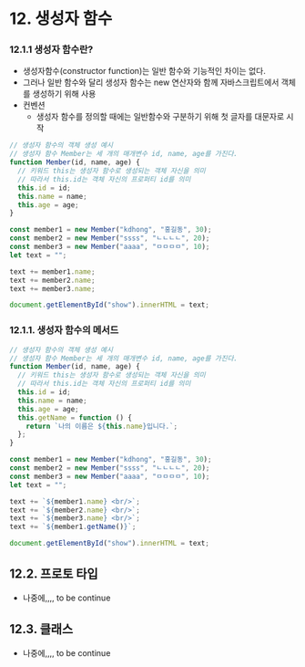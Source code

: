 # 12. 생성자 함수

### 12.1.1 생성자 함수란?

- 생성자함수(constructor function)는 일반 함수와 기능적인 차이는 없다.
- 그러나 일반 함수와 달리 생성자 함수는 new 연산자와 함께 자바스크립트에서
  객체를 생성하기 위해 사용
- 컨벤션
  - 생성자 함수를 정의할 때에는 일반함수와 구분하기 위해 첫 글자를 대문자로 시작

```js
// 생성자 함수의 객체 생성 예시
// 생성자 함수 Member는 세 개의 매개변수 id, name, age를 가진다.
function Member(id, name, age) {
  // 키워드 this는 생성자 함수로 생성되는 객체 자신을 의미
  // 따라서 this.id는 객체 자신의 프로퍼티 id를 의미
  this.id = id;
  this.name = name;
  this.age = age;
}

const member1 = new Member("kdhong", "홍길동", 30);
const member2 = new Member("ssss", "ㄴㄴㄴㄴ", 20);
const member3 = new Member("aaaa", "ㅁㅁㅁㅁ", 10);
let text = "";

text += member1.name;
text += member2.name;
text += member3.name;

document.getElementById("show").innerHTML = text;
```

### 12.1.1. 생성자 함수의 메서드

```js
// 생성자 함수의 객체 생성 예시
// 생성자 함수 Member는 세 개의 매개변수 id, name, age를 가진다.
function Member(id, name, age) {
  // 키워드 this는 생성자 함수로 생성되는 객체 자신을 의미
  // 따라서 this.id는 객체 자신의 프로퍼티 id를 의미
  this.id = id;
  this.name = name;
  this.age = age;
  this.getName = function () {
    return `나의 이름은 ${this.name}입니다.`;
  };
}

const member1 = new Member("kdhong", "홍길동", 30);
const member2 = new Member("ssss", "ㄴㄴㄴㄴ", 20);
const member3 = new Member("aaaa", "ㅁㅁㅁㅁ", 10);
let text = "";

text += `${member1.name} <br/>`;
text += `${member2.name} <br/>`;
text += `${member3.name} <br/>`;
text += `${member1.getName()}`;

document.getElementById("show").innerHTML = text;
```

## 12.2. 프로토 타입

- 나중에,,,, to be continue

## 12.3. 클래스

- 나중에,,,, to be continue
